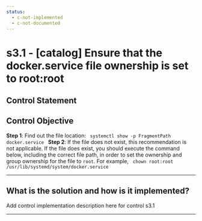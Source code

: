 ```yaml
---
status:
  - c-not-implemented
  - c-not-documented
---
```


# s3.1 - \[catalog\] Ensure that the docker.service file ownership is set to root:root

## Control Statement

## Control Objective

**Step 1**: Find out the file location:  ```  systemctl show -p FragmentPath docker.service  ```    **Step 2**: If the file does not exist, this recommendation is not applicable. If the file does exist, you should execute the command below, including the correct file path, in order to set the ownership and group ownership for the file to `root`.    For example,  ```  chown root:root /usr/lib/systemd/system/docker.service  ```

______________________________________________________________________

## What is the solution and how is it implemented?

Add control implementation description here for control s3.1

______________________________________________________________________
